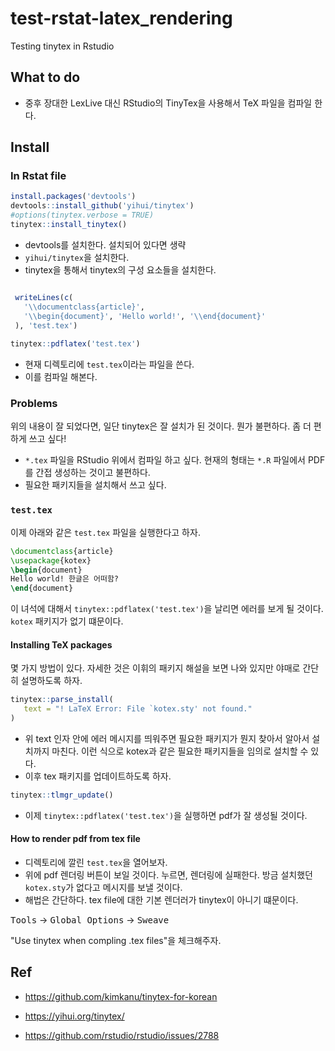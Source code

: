 # test-rstat-latex_rendering
Testing tinytex in Rstudio

## What to do 

- 중후 장대한 LexLive 대신 RStudio의 TinyTex을 사용해서 TeX 파일을 컴파일 한다. 

## Install 

### In Rstat file 

```R
install.packages('devtools')
devtools::install_github('yihui/tinytex')
#options(tinytex.verbose = TRUE)
tinytex::install_tinytex()
```

- devtools를 설치한다. 설치되어 있다면 생략 
- `yihui/tinytex`을 설치한다. 
- tinytex을 통해서 tinytex의 구성 요소들을 설치한다. 


```R

 writeLines(c(
   '\\documentclass{article}',
   '\\begin{document}', 'Hello world!', '\\end{document}'
 ), 'test.tex')
 
tinytex::pdflatex('test.tex')
```

- 현재 디렉토리에 `test.tex`이라는 파일을 쓴다. 
- 이를 컴파일 해본다. 


### Problems 

위의 내용이 잘 되었다면, 일단 tinytex은 잘 설치가 된 것이다. 뭔가 불편하다. 좀 더 편하게 쓰고 싶다! 

- `*.tex` 파일을 RStudio 위에서 컴파일 하고 싶다. 현재의 형태는 `*.R` 파일에서 PDF를 간접 생성하는 것이고 불편하다. 
- 필요한 패키지들을 설치해서 쓰고 싶다. 


### `test.tex`

이제 아래와 같은 `test.tex` 파일을 실행한다고 하자. 

```tex
\documentclass{article}
\usepackage{kotex}
\begin{document}
Hello world! 한글은 어떠함?
\end{document}
```

이 녀석에 대해서 `tinytex::pdflatex('test.tex')`을 날리면 에러를 보게 될 것이다. `kotex` 패키지가 없기 떄문이다. 


#### Installing TeX packages 

몇 가지 방법이 있다. 자세한 것은 이휘의 패키지 해설을 보면 나와 있지만 야매로 간단히 설명하도록 하자. 

```R
tinytex::parse_install(
   text = "! LaTeX Error: File `kotex.sty' not found."
)
```

- 위 text 인자 안에 에러 메시지를 띄워주면 필요한 패키지가 뭔지 찾아서 알아서 설치까지 마친다. 이런 식으로 kotex과 같은 필요한 패키지들을 임의로 설치할 수 있다. 
- 이후 tex 패키지를 업데이트하도록 하자. 

```R
tinytex::tlmgr_update()
```

- 이제 `tinytex::pdflatex('test.tex')`을 실행하면 pdf가 잘 생성될 것이다. 


#### How to render pdf from tex file 

- 디렉토리에 깔린 `test.tex`을 열어보자. 
- 위에 pdf 렌더링 버튼이 보일 것이다. 누르면, 렌더링에 실패한다. 방금 설치했던 `kotex.sty`가 없다고 메시지를 보낼 것이다. 
- 해법은 간단하다. tex file에 대한 기본 렌더러가 tinytex이 아니기 떄문이다. 

<kbd>Tools</kbd> -> <kbd>Global Options</kbd> -> <kbd>Sweave</kbd>

"Use tinytex when compling .tex files"을 체크해주자. 




## Ref 

- https://github.com/kimkanu/tinytex-for-korean

- https://yihui.org/tinytex/

- https://github.com/rstudio/rstudio/issues/2788